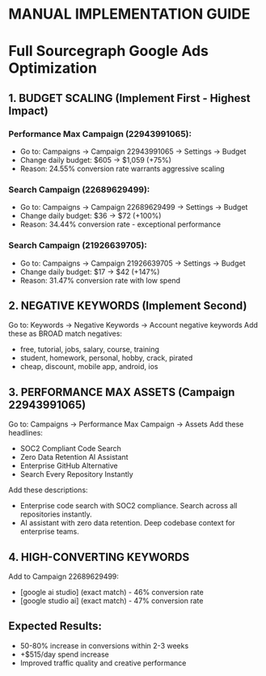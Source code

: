 
# MANUAL IMPLEMENTATION GUIDE
# Full Sourcegraph Google Ads Optimization

## 1. BUDGET SCALING (Implement First - Highest Impact)

### Performance Max Campaign (22943991065):
- Go to: Campaigns → Campaign 22943991065 → Settings → Budget
- Change daily budget: $605 → $1,059 (+75%)
- Reason: 24.55% conversion rate warrants aggressive scaling

### Search Campaign (22689629499):
- Go to: Campaigns → Campaign 22689629499 → Settings → Budget  
- Change daily budget: $36 → $72 (+100%)
- Reason: 34.44% conversion rate - exceptional performance

### Search Campaign (21926639705):
- Go to: Campaigns → Campaign 21926639705 → Settings → Budget
- Change daily budget: $17 → $42 (+147%)
- Reason: 31.47% conversion rate with low spend

## 2. NEGATIVE KEYWORDS (Implement Second)

Go to: Keywords → Negative Keywords → Account negative keywords
Add these as BROAD match negatives:
- free, tutorial, jobs, salary, course, training
- student, homework, personal, hobby, crack, pirated
- cheap, discount, mobile app, android, ios

## 3. PERFORMANCE MAX ASSETS (Campaign 22943991065)

Go to: Campaigns → Performance Max Campaign → Assets
Add these headlines:
- SOC2 Compliant Code Search
- Zero Data Retention AI Assistant
- Enterprise GitHub Alternative
- Search Every Repository Instantly

Add these descriptions:
- Enterprise code search with SOC2 compliance. Search across all repositories instantly.
- AI assistant with zero data retention. Deep codebase context for enterprise teams.

## 4. HIGH-CONVERTING KEYWORDS

Add to Campaign 22689629499:
- [google ai studio] (exact match) - 46% conversion rate
- [google studio ai] (exact match) - 47% conversion rate

## Expected Results:
- 50-80% increase in conversions within 2-3 weeks
- +$515/day spend increase
- Improved traffic quality and creative performance

